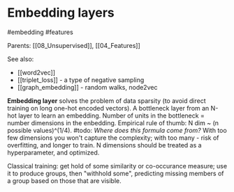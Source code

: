 # Embedding layers

#embedding #features

Parents: [[08_Unsupervised]], [[04_Features]]

See also:
* [[word2vec]]
* [[triplet_loss]] - a type of negative sampling
* [[graph_embedding]] - random walks, node2vec

**Embedding layer** solves the problem of data sparsity (to avoid direct training on long one-hot encoded vectors). A bottleneck layer from an N-hot layer to learn an embedding. Number of units in the bottleneck = number dimensions in the enbedding. Empirical rule of thumb: N dim ~ (n possible values)^(1/4). #todo:  _Where does this formula come from?_ With too few dimensions you won't capture the complexity; with too many - risk of overfitting, and longer to train. N dimensions should be treated as a hyperparameter, and optimized.

Classical training: get hold of some similarity or co-occurance measure; use it to produce groups, then "withhold some", predicting missing members of a group based on those that are visible.